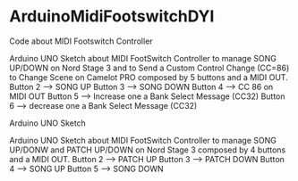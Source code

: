 # ArduinoMidiFootswitchDYI
Code about MIDI Footswitch Controller 


Arduino UNO Sketch about MIDI FootSwitch Controller to manage SONG UP/DOWN on Nord Stage 3 and to Send a Custom Control Change (CC=86) to Change Scene on Camelot PRO  composed by 5 buttons and a MIDI OUT.
Button 2 --> SONG UP
Button 3 --> SONG DOWN
Button 4 --> CC 86 on MIDI OUT
Button 5 --> Increase one a Bank Select Message (CC32)
Button 6 --> decrease one a Bank Select Message (CC32)


Arduino UNO Sketch

Arduino UNO Sketch about MIDI FootSwitch Controller to manage SONG UP/DONW and PATCH UP/DOWN on Nord Stage 3 composed by 4 buttons and a MIDI OUT.
Button 2 --> PATCH UP
Button 3 --> PATCH DOWN
Button 4 --> SONG UP
Button 5 --> SONG DOWN

